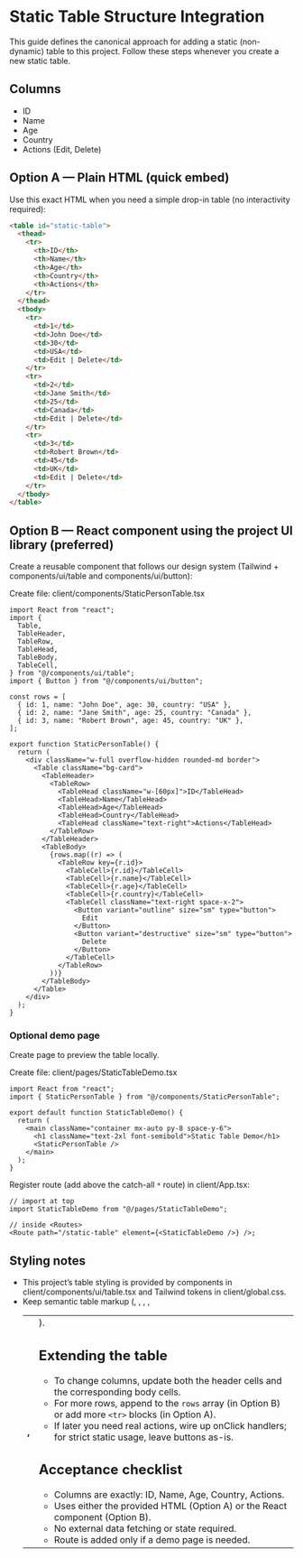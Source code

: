 # Static Table Structure Integration

This guide defines the canonical approach for adding a static (non-dynamic) table to this project. Follow these steps whenever you create a new static table.

## Columns

- ID
- Name
- Age
- Country
- Actions (Edit, Delete)

## Option A — Plain HTML (quick embed)

Use this exact HTML when you need a simple drop-in table (no interactivity required):

```html
<table id="static-table">
  <thead>
    <tr>
      <th>ID</th>
      <th>Name</th>
      <th>Age</th>
      <th>Country</th>
      <th>Actions</th>
    </tr>
  </thead>
  <tbody>
    <tr>
      <td>1</td>
      <td>John Doe</td>
      <td>30</td>
      <td>USA</td>
      <td>Edit | Delete</td>
    </tr>
    <tr>
      <td>2</td>
      <td>Jane Smith</td>
      <td>25</td>
      <td>Canada</td>
      <td>Edit | Delete</td>
    </tr>
    <tr>
      <td>3</td>
      <td>Robert Brown</td>
      <td>45</td>
      <td>UK</td>
      <td>Edit | Delete</td>
    </tr>
  </tbody>
</table>
```

## Option B — React component using the project UI library (preferred)

Create a reusable component that follows our design system (Tailwind + components/ui/table and components/ui/button):

Create file: client/components/StaticPersonTable.tsx

```tsx
import React from "react";
import {
  Table,
  TableHeader,
  TableRow,
  TableHead,
  TableBody,
  TableCell,
} from "@/components/ui/table";
import { Button } from "@/components/ui/button";

const rows = [
  { id: 1, name: "John Doe", age: 30, country: "USA" },
  { id: 2, name: "Jane Smith", age: 25, country: "Canada" },
  { id: 3, name: "Robert Brown", age: 45, country: "UK" },
];

export function StaticPersonTable() {
  return (
    <div className="w-full overflow-hidden rounded-md border">
      <Table className="bg-card">
        <TableHeader>
          <TableRow>
            <TableHead className="w-[60px]">ID</TableHead>
            <TableHead>Name</TableHead>
            <TableHead>Age</TableHead>
            <TableHead>Country</TableHead>
            <TableHead className="text-right">Actions</TableHead>
          </TableRow>
        </TableHeader>
        <TableBody>
          {rows.map((r) => (
            <TableRow key={r.id}>
              <TableCell>{r.id}</TableCell>
              <TableCell>{r.name}</TableCell>
              <TableCell>{r.age}</TableCell>
              <TableCell>{r.country}</TableCell>
              <TableCell className="text-right space-x-2">
                <Button variant="outline" size="sm" type="button">
                  Edit
                </Button>
                <Button variant="destructive" size="sm" type="button">
                  Delete
                </Button>
              </TableCell>
            </TableRow>
          ))}
        </TableBody>
      </Table>
    </div>
  );
}
```

### Optional demo page

Create page to preview the table locally.

Create file: client/pages/StaticTableDemo.tsx

```tsx
import React from "react";
import { StaticPersonTable } from "@/components/StaticPersonTable";

export default function StaticTableDemo() {
  return (
    <main className="container mx-auto py-8 space-y-6">
      <h1 className="text-2xl font-semibold">Static Table Demo</h1>
      <StaticPersonTable />
    </main>
  );
}
```

Register route (add above the catch-all `*` route) in client/App.tsx:

```tsx
// import at top
import StaticTableDemo from "@/pages/StaticTableDemo";

// inside <Routes>
<Route path="/static-table" element={<StaticTableDemo />} />;
```

## Styling notes

- This project’s table styling is provided by components in client/components/ui/table.tsx and Tailwind tokens in client/global.css.
- Keep semantic table markup (<table>, <thead>, <tbody>, <tr>, <th>, <td>).

## Extending the table

- To change columns, update both the header cells and the corresponding body cells.
- For more rows, append to the `rows` array (in Option B) or add more `<tr>` blocks (in Option A).
- If later you need real actions, wire up onClick handlers; for strict static usage, leave buttons as-is.

## Acceptance checklist

- Columns are exactly: ID, Name, Age, Country, Actions.
- Uses either the provided HTML (Option A) or the React component (Option B).
- No external data fetching or state required.
- Route is added only if a demo page is needed.
